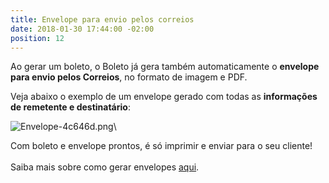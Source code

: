 ```yaml
---
title: Envelope para envio pelos correios
date: 2018-01-30 17:44:00 -02:00
position: 12
---
```


Ao gerar um boleto, o Boleto já gera também automaticamente o **envelope para envio pelos Correios**, no formato de imagem e PDF.

Veja abaixo o exemplo de um envelope gerado com todas as **informações de remetente e destinatário**:

![Envelope-4c646d.png](/uploads/Envelope-4c646d.png)\

Com boleto e envelope prontos, é só imprimir e enviar para o seu cliente!\
\
Saiba mais sobre como gerar envelopes [aqui](https://boletosimples.zendesk.com/hc/pt-br/articles/115001280373-Como-gerar-um-envelope-para-o-seu-boleto).